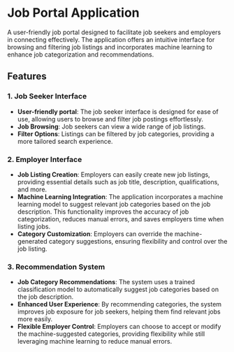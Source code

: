 # Job Portal Application

A user-friendly job portal designed to facilitate job seekers and employers in connecting effectively. The application offers an intuitive interface for browsing and filtering job listings and incorporates machine learning to enhance job categorization and recommendations.

## Features

### 1. **Job Seeker Interface**
   - **User-friendly portal**: The job seeker interface is designed for ease of use, allowing users to browse and filter job postings effortlessly.
   - **Job Browsing**: Job seekers can view a wide range of job listings.
   - **Filter Options**: Listings can be filtered by job categories, providing a more tailored search experience.

### 2. **Employer Interface**
   - **Job Listing Creation**: Employers can easily create new job listings, providing essential details such as job title, description, qualifications, and more.
   - **Machine Learning Integration**: The application incorporates a machine learning model to suggest relevant job categories based on the job description. This functionality improves the accuracy of job categorization, reduces manual errors, and saves employers time when listing jobs.
   - **Category Customization**: Employers can override the machine-generated category suggestions, ensuring flexibility and control over the job listing.

### 3. **Recommendation System**
   - **Job Category Recommendations**: The system uses a trained classification model to automatically suggest job categories based on the job description.
   - **Enhanced User Experience**: By recommending categories, the system improves job exposure for job seekers, helping them find relevant jobs more easily.
   - **Flexible Employer Control**: Employers can choose to accept or modify the machine-suggested categories, providing flexibility while still leveraging machine learning to reduce manual errors.


